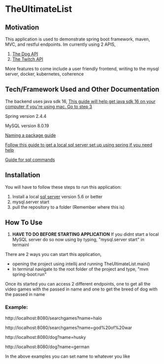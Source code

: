 # TheUltimateList



## Motivation

This application is used to demonstrate spring boot framework, maven, MVC, and restful endpoints. Im currently using 2 APIS,
1. [The Dog API](https://docs.thedogapi.com/)
2. [The Twitch API](https://dev.twitch.tv/docs/)

More features to come include a user friendly frontend, writing to the mysql server, docker, kubernetes, coherence 

## Tech/Framework Used and Other Documentation

The backend uses java sdk 16, [This guide will help get java sdk 16 on your computer if you're using mac. Go to step 3](https://mkyong.com/java/how-to-install-java-on-mac-osx/#homebrew-install-a-specified-java-adoptopenjdk-on-macos)

Spring version 2.4.4

MySQL version 8.0.19

[Naming a package guide](https://docs.oracle.com/javase/tutorial/java/package/namingpkgs.html)

[Follow this guide to get a local sql server set up using spring if you need help](https://spring.io/guides/gs/accessing-data-mysql/#initial)

[Guide for sql commands](https://dev.mysql.com/doc/mysql-getting-started/en/)

## Installation

You will have to follow these steps to run this application:
1. Install a local [sql server](https://dev.mysql.com/downloads/mysql/) version 5.6 or better
2. mysql.server start
3. pull the repository to a folder (Remember where this is)


## How To Use

1. **HAVE TO DO BEFORE STARTING APPLICATION** If you didnt start a local MySQL server do so now using by typing, "mysql.server start" in termainl

There are 2 ways you can start this application,
   - opening the project using intellij and running TheUltimateList.main()
   - In terminal navigate to the root folder of the project and type, "mvn spring-boot:run"
 

Once its started you can access 2 different endpoints, one to get all the video games with the passed in name and one to get the breed of dog with the passed in name

### Example:

http://localhost:8080/searchgames?name=halo

http://localhost:8080/searchgames?name=god%20of%20war

http://localhost:8080/dog?name=husky

http://localhost:8080/dog?name=german

In the above examples you can set name to whatever you like








